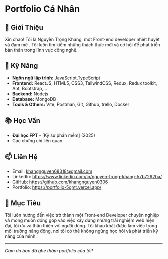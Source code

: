 # Portfolio Cá Nhân

## 👋 Giới Thiệu
Xin chào! Tôi là Nguyễn Trọng Khang, một Front-end developer nhiệt huyết và đam mê . Tôi luôn tìm kiếm những thách thức mới và cơ hội để phát triển bản thân trong lĩnh vực công nghệ.

## 🚀 Kỹ Năng
- **Ngôn ngữ lập trình:** JavaScript,TypeScript
- **Frontend:** ReactJS, HTML5, CSS3, TailwindCSS, Redux, Redux toolkit, Ant, Bootstrap,...
- **Backend:** Nodejs
- **Database:** MongoDB
- **Tools & Others:** Vite, Postman, Git, Github, trello, Docker

## 📚 Học Vấn
- **Đại học FPT** - [Kỹ sư phần mềm] (2025)
- Các chứng chỉ liên quan

## 📫 Liên Hệ
- Email: khangnguyen68318@gmail.com
- LinkedIn: https://www.linkedin.com/in/nguyen-trong-khang-57b7292ba/
- GitHub: https://github.com/khangnguyen0306
- Portfolio: https://portfolio-5gmt.vercel.app/

## 🌟 Mục Tiêu
Tôi luôn hướng đến việc trở thành một Front-end Developer chuyên nghiệp và mong muốn đóng góp vào việc xây dựng những trải nghiệm web hiện đại, tối ưu và thân thiện với người dùng. Tôi khao khát được làm việc trong môi trường năng động, nơi tôi có thể không ngừng học hỏi và phát triển kỹ năng của mình.

---
*Cảm ơn bạn đã ghé thăm portfolio của tôi!*
